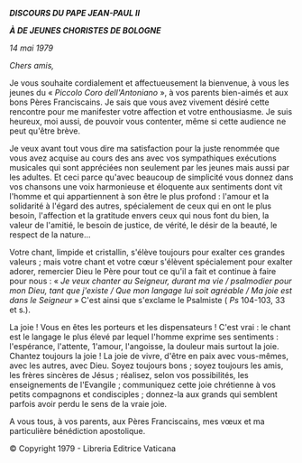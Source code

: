 ***DISCOURS DU PAPE JEAN-PAUL II***

***À DE JEUNES CHORISTES DE BOLOGNE***

*14 mai 1979*

*Chers amis,*

Je vous souhaite cordialement et affectueusement la bienvenue, à vous les jeunes du « *Piccolo Coro dell'Antoniano* », à vos parents bien-aimés et aux bons Pères Franciscains. Je sais que vous avez vivement désiré cette rencontre pour me manifester votre affection et votre enthousiasme. Je suis heureux, moi aussi, de pouvoir vous contenter, même si cette audience ne peut qu'être brève.

Je veux avant tout vous dire ma satisfaction pour la juste renommée que vous avez acquise au cours des ans avec vos sympathiques exécutions musicales qui sont appréciées non seulement par les jeunes mais aussi par les adultes. Et ceci parce qu'avec beaucoup de simplicité vous donnez dans vos chansons une voix harmonieuse et éloquente aux sentiments dont vit l'homme et qui appartiennent à son être le plus profond : l'amour et la solidarité à l'égard des autres, spécialement de ceux qui en ont le plus besoin, l'affection et la gratitude envers ceux qui nous font du bien, la valeur de l'amitié, le besoin de justice, de vérité, le désir de la beauté, le respect de la nature...

Votre chant, limpide et cristallin, s'élève toujours pour exalter ces grandes valeurs ; mais votre chant et votre cœur s'élèvent spécialement pour exalter adorer, remercier Dieu le Père pour tout ce qu'il a fait et continue à faire pour nous : « *Je veux chanter au Seigneur, durant ma vie / psalmodier pour mon Dieu, tant que j'existe / Que mon langage lui soit agréable / Ma joie est dans le Seigneur* » C'est ainsi que s'exclame le Psalmiste ( *Ps* 104-103, 33 et s.).

La joie ! Vous en êtes les porteurs et les dispensateurs ! C'est vrai : le chant est le langage le plus élevé par lequel l'homme exprime ses sentiments : l'espérance, l'attente, 1'amour, l'angoisse, la douleur mais surtout la joie. Chantez toujours la joie ! La joie de vivre, d'être en paix avec vous-mêmes, avec les autres, avec Dieu. Soyez toujours bons ; soyez toujours les amis, les frères sincères de Jésus ; réalisez, selon vos possibilités, les enseignements de l'Evangile ; communiquez cette joie chrétienne à vos petits compagnons et condisciples ; donnez-la aux grands qui semblent parfois avoir perdu le sens de la vraie joie.

A vous tous, à vos parents, aux Pères Franciscains, mes vœux et ma particulière bénédiction apostolique.

© Copyright 1979 - Libreria Editrice Vaticana